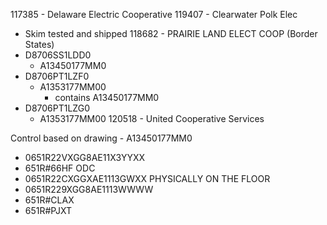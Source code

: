117385 - Delaware Electric Cooperative
119407 - Clearwater Polk Elec
- Skim tested and shipped
118682 - PRAIRIE LAND ELECT COOP (Border States)
- D8706SS1LDD0
	- A13450177MM0
- D8706PT1LZF0
	- A1353177MM00
		- contains A13450177MM0
- D8706PT1LZG0
	- A1353177MM00
120518 - United Cooperative Services

Control based on drawing - A13450177MM0
- 0651R22VXGG8AE11X3YYXX
- 651R#66HF
ODC
- 0651R22CXGGXAE1113GWXX
PHYSICALLY ON THE FLOOR 
- 0651R229XGG8AE1113WWWW
- 651R#CLAX
- 651R#PJXT